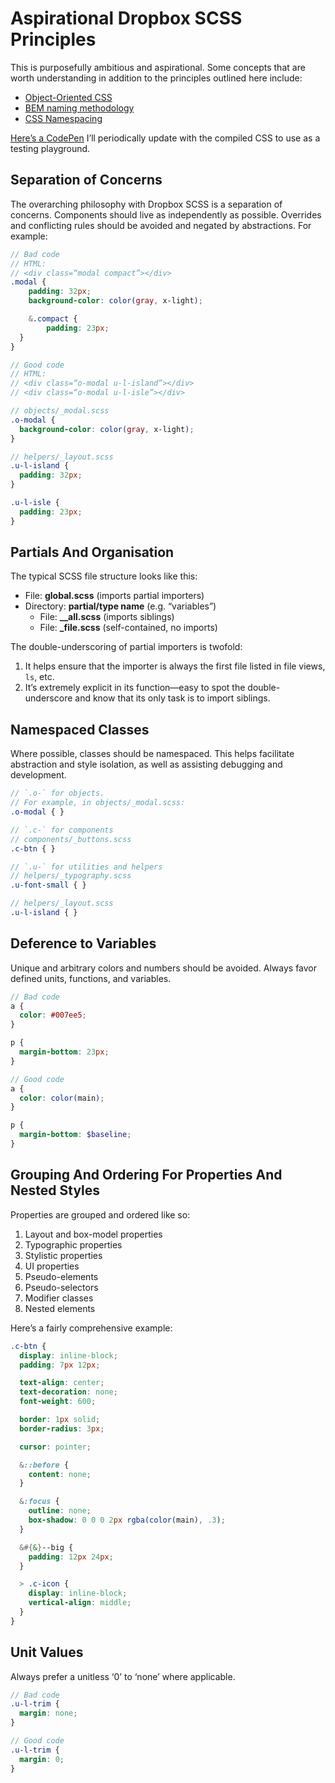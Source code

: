 # Aspirational Dropbox SCSS Principles

This is purposefully ambitious and aspirational. Some concepts that are worth understanding in addition to the principles outlined here include:

- [Object-Oriented CSS](http://www.stubbornella.org/content/2009/02/28/object-oriented-css-grids-on-github/)
- [BEM naming methodology](http://csswizardry.com/2013/01/mindbemding-getting-your-head-round-bem-syntax/)
- [CSS Namespacing](http://csswizardry.com/2015/03/more-transparent-ui-code-with-namespaces/)

[Here’s a CodePen](http://codepen.io/daneden/pen/78bb26fcc11e72f5aa24162c151d3626?editors=110) I’ll periodically update with the compiled CSS to use as a testing playground.

## Separation of Concerns
The overarching philosophy with Dropbox SCSS is a separation of concerns. Components should live as independently as possible. Overrides and conflicting rules should be avoided and negated by abstractions. For example:

```scss
// Bad code
// HTML:
// <div class=“modal compact”></div>
.modal {
	padding: 32px;
	background-color: color(gray, x-light);

	&.compact {
		padding: 23px;
  }
}

// Good code
// HTML:
// <div class=“o-modal u-l-island”></div>
// <div class=“o-modal u-l-isle”></div>

// objects/_modal.scss
.o-modal {
  background-color: color(gray, x-light);
}

// helpers/_layout.scss
.u-l-island {
  padding: 32px;
}

.u-l-isle {
  padding: 23px;
}
```

## Partials And Organisation
The typical SCSS file structure looks like this:

- File: **global.scss** (imports partial importers)
- Directory: **partial/type name** (e.g. “variables”)
	- File: **__all.scss** (imports siblings)
	- File: **_file.scss** (self-contained, no imports)

The double-underscoring of partial importers is twofold:

1. It helps ensure that the importer is always the first file listed in file views, `ls`, etc.
2. It’s extremely explicit in its function—easy to spot the double-underscore and know that its only task is to import siblings.

## Namespaced Classes
Where possible, classes should be namespaced. This helps facilitate abstraction and style isolation, as well as assisting debugging and development.

```scss
// `.o-` for objects.
// For example, in objects/_modal.scss:
.o-modal { }

// `.c-` for components
// components/_buttons.scss
.c-btn { }

// `.u-` for utilities and helpers
// helpers/_typography.scss
.u-font-small { }

// helpers/_layout.scss
.u-l-island { }
```

## Deference to Variables
Unique and arbitrary colors and numbers should be avoided. Always favor defined units, functions, and variables.

```scss
// Bad code
a {
  color: #007ee5;
}

p {
  margin-bottom: 23px;
}

// Good code
a {
  color: color(main);
}

p {
  margin-bottom: $baseline;
}
```

## Grouping And Ordering For Properties And Nested Styles
Properties are grouped and ordered like so:

1. Layout and box-model properties
2. Typographic properties
3. Stylistic properties
4. UI properties
5. Pseudo-elements
6. Pseudo-selectors
7. Modifier classes
8. Nested elements

Here’s a fairly comprehensive example:

```scss
.c-btn {
  display: inline-block;
  padding: 7px 12px;

  text-align: center;
  text-decoration: none;
  font-weight: 600;

  border: 1px solid;
  border-radius: 3px;

  cursor: pointer;

  &::before {
    content: none;
  }

  &:focus {
    outline: none;
    box-shadow: 0 0 0 2px rgba(color(main), .3);
  }

  &#{&}--big {
    padding: 12px 24px;
  }

  > .c-icon {
    display: inline-block;
    vertical-align: middle;
  }
}
```

## Unit Values
Always prefer a unitless ‘0’ to ‘none’ where applicable.

```scss
// Bad code
.u-l-trim {
  margin: none;
}

// Good code
.u-l-trim {
  margin: 0;
}
```